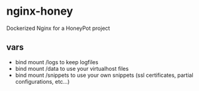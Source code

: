 # nginx-honey
Dockerized Nginx for a HoneyPot project

## vars
- bind mount /logs to keep logfiles
- bind mount /data to use your virtualhost files
- bind mount /snippets to use your own snippets (ssl certificates, partial configurations, etc...)
